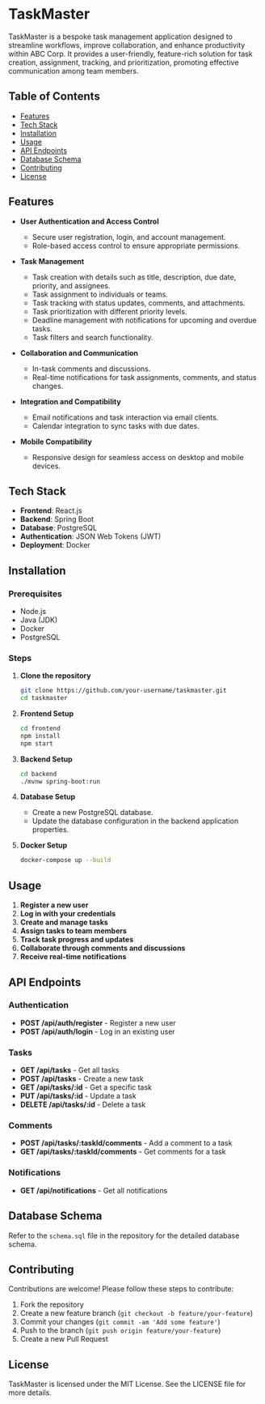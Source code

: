 # TaskMaster

TaskMaster is a bespoke task management application designed to streamline workflows, improve collaboration, and enhance productivity within ABC Corp. It provides a user-friendly, feature-rich solution for task creation, assignment, tracking, and prioritization, promoting effective communication among team members.

## Table of Contents

- [Features](#features)
- [Tech Stack](#tech-stack)
- [Installation](#installation)
- [Usage](#usage)
- [API Endpoints](#api-endpoints)
- [Database Schema](#database-schema)
- [Contributing](#contributing)
- [License](#license)

## Features

- **User Authentication and Access Control**
    - Secure user registration, login, and account management.
    - Role-based access control to ensure appropriate permissions.

- **Task Management**
    - Task creation with details such as title, description, due date, priority, and assignees.
    - Task assignment to individuals or teams.
    - Task tracking with status updates, comments, and attachments.
    - Task prioritization with different priority levels.
    - Deadline management with notifications for upcoming and overdue tasks.
    - Task filters and search functionality.

- **Collaboration and Communication**
    - In-task comments and discussions.
    - Real-time notifications for task assignments, comments, and status changes.

- **Integration and Compatibility**
    - Email notifications and task interaction via email clients.
    - Calendar integration to sync tasks with due dates.

- **Mobile Compatibility**
    - Responsive design for seamless access on desktop and mobile devices.

## Tech Stack

- **Frontend**: React.js
- **Backend**: Spring Boot
- **Database**: PostgreSQL
- **Authentication**: JSON Web Tokens (JWT)
- **Deployment**: Docker

## Installation

### Prerequisites

- Node.js
- Java (JDK)
- Docker
- PostgreSQL

### Steps

1. **Clone the repository**
   ```bash
   git clone https://github.com/your-username/taskmaster.git
   cd taskmaster
   ```

2. **Frontend Setup**
   ```bash
   cd frontend
   npm install
   npm start
   ```

3. **Backend Setup**
   ```bash
   cd backend
   ./mvnw spring-boot:run
   ```

4. **Database Setup**
    - Create a new PostgreSQL database.
    - Update the database configuration in the backend application properties.

5. **Docker Setup**
   ```bash
   docker-compose up --build
   ```

## Usage

1. **Register a new user**
2. **Log in with your credentials**
3. **Create and manage tasks**
4. **Assign tasks to team members**
5. **Track task progress and updates**
6. **Collaborate through comments and discussions**
7. **Receive real-time notifications**

## API Endpoints

### Authentication

- **POST /api/auth/register** - Register a new user
- **POST /api/auth/login** - Log in an existing user

### Tasks

- **GET /api/tasks** - Get all tasks
- **POST /api/tasks** - Create a new task
- **GET /api/tasks/:id** - Get a specific task
- **PUT /api/tasks/:id** - Update a task
- **DELETE /api/tasks/:id** - Delete a task

### Comments

- **POST /api/tasks/:taskId/comments** - Add a comment to a task
- **GET /api/tasks/:taskId/comments** - Get comments for a task

### Notifications

- **GET /api/notifications** - Get all notifications

## Database Schema

Refer to the `schema.sql` file in the repository for the detailed database schema.

## Contributing

Contributions are welcome! Please follow these steps to contribute:

1. Fork the repository
2. Create a new feature branch (`git checkout -b feature/your-feature`)
3. Commit your changes (`git commit -am 'Add some feature'`)
4. Push to the branch (`git push origin feature/your-feature`)
5. Create a new Pull Request

## License

TaskMaster is licensed under the MIT License. See the LICENSE file for more details.